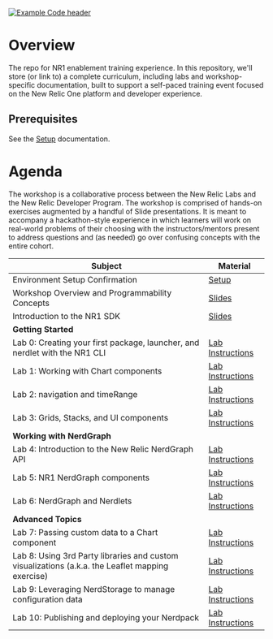 [![Example Code header](https://github.com/newrelic/open-source-office/raw/master/examples/categories/images/Example_Code.png)](https://github.com/newrelic/open-source-office/blob/master/examples/categories/index.md#example-code)

# Overview

The repo for NR1 enablement training experience. In this repository, we'll store (or link to) a complete curriculum, including labs and workshop-specific documentation, built to support a self-paced training event focused on the New Relic One platform and developer experience.

## Prerequisites

See the [Setup](SETUP.md) documentation.

# Agenda

The workshop is a collaborative process between the New Relic Labs and the New Relic Developer Program. The workshop is comprised of hands-on exercises augmented by a handful of Slide presentations. It is meant to accompany a hackathon-style experience in which learners will work on real-world problems of their choosing with the instructors/mentors present to address questions and (as needed) go over confusing concepts with the entire cohort.

| Subject | Material |
|---|---|
| Environment Setup Confirmation | [Setup](https://github.com/newrelic/nr1-workshop/blob/master/SETUP.md) |
| Workshop Overview and Programmability Concepts | [Slides](https://docs.google.com/presentation/d/1YEgRNxHGGDO0Z8wN0DxcXUt-DtBXwjf0fMTNXCf6ziw/edit) |
| Introduction to the NR1 SDK | [Slides](https://docs.google.com/presentation/d/1tTQv4tkwWskCRXVwwOfJhr-K8dMHCDCRoFH97c3n5vU/edit) |
| **Getting Started** | |
| Lab 0: Creating your first package, launcher, and nerdlet with the NR1 CLI | [Lab Instructions](https://github.com/newrelic/nr1-workshop/blob/master/lab0/INSTRUCTIONS.md) |
| Lab 1: Working with Chart components | [Lab Instructions](https://github.com/newrelic/nr1-workshop/blob/master/lab1/INSTRUCTIONS.md) |
| Lab 2: navigation and timeRange | [Lab Instructions](https://github.com/newrelic/nr1-workshop/blob/master/lab2/INSTRUCTIONS.md) |
| Lab 3: Grids, Stacks, and UI components | [Lab Instructions](https://github.com/newrelic/nr1-workshop/blob/master/lab3/INSTRUCTIONS.md) |
| **Working with NerdGraph** | |
| Lab 4: Introduction to the New Relic NerdGraph API | [Lab Instructions](https://github.com/newrelic/nr1-workshop/blob/master/lab4/INSTRUCTIONS.md) |
| Lab 5: NR1 NerdGraph components | [Lab Instructions](https://github.com/newrelic/nr1-workshop/blob/master/lab5/INSTRUCTIONS.md) |
| Lab 6: NerdGraph and Nerdlets | [Lab Instructions](https://github.com/newrelic/nr1-workshop/blob/master/lab6/INSTRUCTIONS.md) |
| **Advanced Topics** | |
| Lab 7: Passing custom data to a Chart component | [Lab Instructions](https://github.com/newrelic/nr1-workshop/blob/master/lab7/INSTRUCTIONS.md) |
| Lab 8: Using 3rd Party libraries and custom visualizations (a.k.a. the Leaflet mapping exercise) | [Lab Instructions](https://github.com/newrelic/nr1-workshop/blob/master/lab8/INSTRUCTIONS.md) |
| Lab 9: Leveraging NerdStorage to manage configuration data | [Lab Instructions](https://github.com/newrelic/nr1-workshop/blob/master/lab9/INSTRUCTIONS.md) |
| Lab 10: Publishing and deploying your Nerdpack | [Lab Instructions](https://github.com/newrelic/nr1-workshop/blob/master/lab-cli/INSTRUCTIONS.md) |
